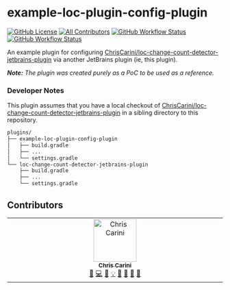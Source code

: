 # example-loc-plugin-config-plugin

[![GitHub License](https://img.shields.io/github/license/ChrisCarini/example-loc-plugin-config-plugin?style=flat-square)](https://github.com/ChrisCarini/example-loc-plugin-config-plugin/blob/main/LICENSE)
[![All Contributors](https://img.shields.io/github/all-contributors/ChrisCarini/example-loc-plugin-config-plugin?color=ee8449&style=flat-square)](#contributors)
[![GitHub Workflow Status](https://img.shields.io/github/actions/workflow/status/ChrisCarini/example-loc-plugin-config-plugin/build.yml?branch=main&logo=GitHub&style=flat-square)](https://github.com/ChrisCarini/example-loc-plugin-config-plugin/actions/workflows/build.yml)
[![GitHub Workflow Status](https://img.shields.io/github/actions/workflow/status/ChrisCarini/example-loc-plugin-config-plugin/compatibility.yml?branch=main&label=IntelliJ%20Plugin%20Compatibility&logo=GitHub&style=flat-square)](https://github.com/ChrisCarini/example-loc-plugin-config-plugin/actions/workflows/compatibility.yml)


<!-- Plugin description -->
An example plugin for configuring [ChrisCarini/loc-change-count-detector-jetbrains-plugin](https://github.com/ChrisCarini/loc-change-count-detector-jetbrains-plugin) via another JetBrains plugin (ie, this plugin).
<!-- Plugin description end -->

_**Note:** The plugin was created purely as a PoC to be used as a reference._

### Developer Notes

This plugin assumes that you have a local checkout of [ChrisCarini/loc-change-count-detector-jetbrains-plugin](https://github.com/ChrisCarini/loc-change-count-detector-jetbrains-plugin) in a sibling directory to this repository.

```bash
plugins/
├── example-loc-plugin-config-plugin
│   ├── build.gradle
│   ├── ...
│   └── settings.gradle
└── loc-change-count-detector-jetbrains-plugin
    ├── build.gradle
    ├── ...
    └── settings.gradle
```

## Contributors

<!-- ALL-CONTRIBUTORS-LIST:START - Do not remove or modify this section -->
<!-- prettier-ignore-start -->
<!-- markdownlint-disable -->
<table>
  <tbody>
    <tr>
      <td align="center" valign="top" width="14.28%"><a href="https://github.com/ChrisCarini"><img src="https://avatars.githubusercontent.com/u/6374067?v=4?s=100" width="100px;" alt="Chris Carini"/><br /><sub><b>Chris Carini</b></sub></a><br /><a href="#bug-ChrisCarini" title="Bug reports">🐛</a> <a href="#code-ChrisCarini" title="Code">💻</a> <a href="#doc-ChrisCarini" title="Documentation">📖</a> <a href="#example-ChrisCarini" title="Examples">💡</a> <a href="#ideas-ChrisCarini" title="Ideas, Planning, & Feedback">🤔</a> <a href="#maintenance-ChrisCarini" title="Maintenance">🚧</a> <a href="#question-ChrisCarini" title="Answering Questions">💬</a> <a href="#review-ChrisCarini" title="Reviewed Pull Requests">👀</a></td>
    </tr>
  </tbody>
</table>

<!-- markdownlint-restore -->
<!-- prettier-ignore-end -->

<!-- ALL-CONTRIBUTORS-LIST:END -->